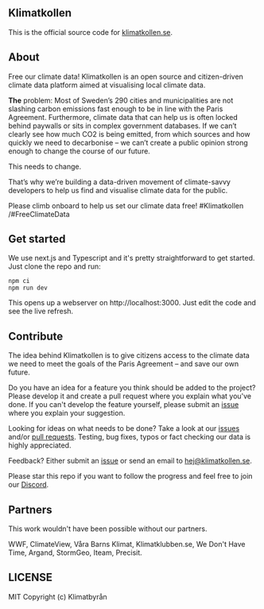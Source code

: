 ## Klimatkollen

This is the official source code for [klimatkollen.se](https://klimatkollen.se).

## About

Free our climate data! Klimatkollen is an open source and citizen-driven climate data platform aimed at visualising local climate data. 

<b>The</b> problem: Most of Sweden’s 290 cities and municipalities are not slashing carbon emissions fast enough to be in line with the Paris Agreement. Furthermore, climate data that can help us is often locked behind paywalls or sits in complex government databases. If we can’t clearly see how much CO2 is being emitted, from which sources and how quickly we need to decarbonise – we can’t create a public opinion strong enough to change the course of our future. 

This needs to change.

That’s why we’re building a data-driven movement of climate-savvy developers to help us find and visualise climate data for the public. 

Please climb onboard to help us set our climate data free! #Klimatkollen /#FreeClimateData

## Get started

We use next.js and Typescript and it's pretty straightforward to get started. Just clone the repo and run:

    npm ci
    npm run dev

This opens up a webserver on http://localhost:3000. Just edit the code and see the live refresh.

## Contribute

The idea behind Klimatkollen is to give citizens access to the climate data we need to meet the goals of the Paris Agreement – and save our own future.

Do you have an idea for a feature you think should be added to the project? Please develop it and create a pull request where you explain what you've done. If you can't develop the feature yourself, please submit an [issue](https://github.com/Klimatbyran/klimatkollen/issues) where you explain your suggestion.

Looking for ideas on what needs to be done? Take a look at our [issues](https://github.com/Klimatbyran/klimatkollen/issues) and/or [pull requests](https://github.com/Klimatbyran/klimatkollen/pulls). Testing, bug fixes, typos or fact checking our data is highly appreciated. 

Feedback? Either submit an [issue](https://github.com/Klimatbyran/klimatkollen/issues) or send an email to [hej@klimatkollen.se](mailto:hej@klimatkollen.se).

Please star this repo if you want to follow the progress and feel free to join our [Discord](https://discord.gg/5xeqknPa).

## Partners

This work wouldn't have been possible without our partners.

WWF, ClimateView, Våra Barns Klimat, Klimatklubben.se, We Don't Have Time, Argand, StormGeo, Iteam, Precisit.

## LICENSE

MIT Copyright (c) Klimatbyrån
